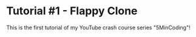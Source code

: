 # Tutorial #1 - Flappy Clone
This is the first tutorial of my YouTube crash course series "5MinCoding"!